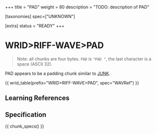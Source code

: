 +++
title = "PAD"
weight = 80
description = "TODO: description of PAD"

[taxonomies]
spec=["UNKNOWN"]

[extra]
status = "READY"
+++

# WRID>RIFF-WAVE>PAD

> Note: all chunks are four bytes. `PAD` is `"PAD "`, the last character is a space (ASCII 32).

PAD appears to be a padding chunk similar to [JUNK](@/chunk/junk.md).

{{ wrid_table(prefix="WRID>RIFF-WAVE>PAD", spec="WAVRef") }}


## Learning References

## Specification

{{ chunk_specs() }}

